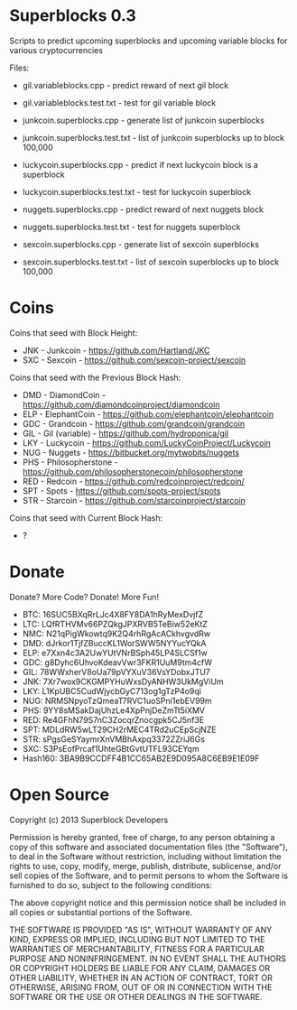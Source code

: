 Superblocks 0.3
===============

Scripts to predict upcoming superblocks and upcoming variable blocks for various cryptocurrencies

Files:

* gil.variableblocks.cpp - predict reward of next gil block
* gil.variableblocks.test.txt - test for gil variable block

* junkcoin.superblocks.cpp - generate list of junkcoin superblocks
* junkcoin.superblocks.test.txt - list of junkcoin superblocks up to block 100,000

* luckycoin.superblocks.cpp - predict if next luckycoin block is a superblock
* luckycoin.superblocks.test.txt - test for luckycoin superblock

* nuggets.superblocks.cpp - predict reward of next nuggets block
* nuggets.superblocks.test.txt - test for nuggets superblock

* sexcoin.superblocks.cpp - generate list of sexcoin superblocks
* sexcoin.superblocks.test.txt - list of sexcoin superblocks up to block 100,000

Coins
=====

Coins that seed with Block Height:
* JNK - Junkcoin - https://github.com/Hartland/JKC
* SXC - Sexcoin - https://github.com/sexcoin-project/sexcoin

Coins that seed with the Previous Block Hash:
* DMD - DiamondCoin - https://github.com/diamondcoinproject/diamondcoin
* ELP - ElephantCoin - https://github.com/elephantcoin/elephantcoin
* GDC - Grandcoin - https://github.com/grandcoin/grandcoin
* GIL - Gil (variable) - https://github.com/hydroponica/gil  
* LKY - Luckycoin - https://github.com/LuckyCoinProject/Luckycoin
* NUG - Nuggets - https://bitbucket.org/mytwobits/nuggets
* PHS - Philosopherstone - https://github.com/philosopherstonecoin/philosopherstone
* RED - Redcoin - https://github.com/redcoinproject/redcoin/
* SPT - Spots - https://github.com/spots-project/spots
* STR - Starcoin - https://github.com/starcoinproject/starcoin

Coins that seed with Current Block Hash:
* ?

Donate
======

Donate? More Code? Donate! More Fun!

* BTC: 16SUC5BXqRrLJc4X8FY8DA1hRyMexDvjfZ
* LTC: LQfRTHVMv66PZQkgJPXRVB5TeBiw52eKtZ
* NMC: N21qPigWkowtq9K2Q4rhRgAcACkhvgvdRw
* DMD: dJrkor1TjfZBuccKL1WorSWW5NYYucYQkA
* ELP: e7Xxn4c3A2UwYUtVNrBSph45LP4SLCSf1w
* GDC: g8Dyhc6UhvoKdeavVwr3FKR1UuM9tm4cfW
* GIL: 78WWxherV8oUa79pVYXuV36VsYDobxJTU7  
* JNK: 7Xr7wox9CKGMPYHuWxsDyANHW3UkMgViUm
* LKY: L1KpUBC5CudWjycbGyC713og1gTzP4o9qi
* NUG: NRMSNpyoTzQmeaT7RVC1uoSPni1ebEV99m
* PHS: 9YY8sMSakDajUhzLe4XpPnjDeZmTt5iXMV
* RED: Re4GFhN79S7nC3ZocqrZnocgpk5CJ5nf3E
* SPT: MDLdRW5wLT29CH2rMEC4TRd2uCEpScjNZE
* STR: sPgsGeSYaymrXnVMBhAxpq3372ZZriJ6Gs
* SXC: S3PsEofPrcaf1UhteGBtGvtUTFL93CEYqm  
* Hash160: 3BA9B9CCDFF4B1CC65AB2E9D095A8C6EB9E1E09F


Open Source
===========

Copyright (c) 2013 Superblock Developers

Permission is hereby granted, free of charge, to any person obtaining a copy
of this software and associated documentation files (the "Software"), to deal
in the Software without restriction, including without limitation the rights
to use, copy, modify, merge, publish, distribute, sublicense, and/or sell
copies of the Software, and to permit persons to whom the Software is
furnished to do so, subject to the following conditions:

The above copyright notice and this permission notice shall be included in
all copies or substantial portions of the Software.

THE SOFTWARE IS PROVIDED "AS IS", WITHOUT WARRANTY OF ANY KIND, EXPRESS OR
IMPLIED, INCLUDING BUT NOT LIMITED TO THE WARRANTIES OF MERCHANTABILITY,
FITNESS FOR A PARTICULAR PURPOSE AND NONINFRINGEMENT. IN NO EVENT SHALL THE
AUTHORS OR COPYRIGHT HOLDERS BE LIABLE FOR ANY CLAIM, DAMAGES OR OTHER
LIABILITY, WHETHER IN AN ACTION OF CONTRACT, TORT OR OTHERWISE, ARISING FROM,
OUT OF OR IN CONNECTION WITH THE SOFTWARE OR THE USE OR OTHER DEALINGS IN
THE SOFTWARE.
